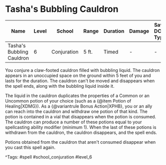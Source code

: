# Tasha's Bubbling Cauldron

| Name | Level | School | Range | Duration | Damage | Save DC & Type |
|------|-------|--------|-------|----------|--------|----------------|
| Tasha's Bubbling Cauldron | 6 | Conjuration | 5 ft. | Timed | - | - |

You conjure a claw-footed cauldron filled with bubbling liquid. The cauldron appears in an unoccupied space on the ground within 5 feet of you and lasts for the duration. The cauldron can't be moved and disappears when the spell ends, along with the bubbling liquid inside it.

The liquid in the cauldron duplicates the properties of a Common or an Uncommon potion of your choice (such as a {@item Potion of Healing|XDMG}). As a {@variantrule Bonus Action|XPHB}, you or an ally can reach into the cauldron and withdraw one potion of that kind. The potion is contained in a vial that disappears when the potion is consumed. The cauldron can produce a number of these potions equal to your spellcasting ability modifier (minimum 1). When the last of these potions is withdrawn from the cauldron, the cauldron disappears, and the spell ends.

Potions obtained from the cauldron that aren't consumed disappear when you cast this spell again.

^Tags: #spell #school_conjuration #level_6